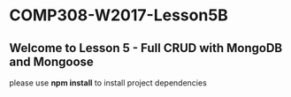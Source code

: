 # COMP308-W2017-Lesson5B

## Welcome to Lesson 5 - Full CRUD with MongoDB and Mongoose

please use **npm install** to install project dependencies